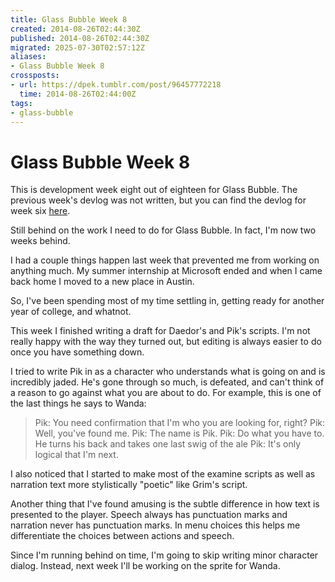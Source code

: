 ```yaml
---
title: Glass Bubble Week 8
created: 2014-08-26T02:44:30Z
published: 2014-08-26T02:44:30Z
migrated: 2025-07-30T02:57:12Z
aliases:
- Glass Bubble Week 8
crossposts:
- url: https://dpek.tumblr.com/post/96457772218
  time: 2014-08-26T02:44:00Z
tags:
- glass-bubble
---
```


# Glass Bubble Week 8

This is development week eight out of eighteen for Glass Bubble. The previous week's devlog was not written, but you can find the devlog for week six [here](20140810225856.md).

Still behind on the work I need to do for Glass Bubble. In fact, I'm now two weeks behind.

I had a couple things happen last week that prevented me from working on anything much. My summer internship at Microsoft ended and when I came back home I moved to a new place in Austin.

So, I've been spending most of my time settling in, getting ready for another year of college, and whatnot.

This week I finished writing a draft for Daedor's and Pik's scripts. I'm not really happy with the way they turned out, but editing is always easier to do once you have something down.

I tried to write Pik in as a character who understands what is going on and is incredibly jaded. He's gone through so much, is defeated, and can't think of a reason to go against what you are about to do. For example, this is one of the last things he says to Wanda:

> Pik: You need confirmation that I'm who you are looking for, right?
> Pik: Well, you've found me.
> Pik: The name is Pik.
> Pik: Do what you have to.
> He turns his back and takes one last swig of the ale
> Pik: It's only logical that I'm next.

I also noticed that I started to make most of the examine scripts as well as narration text more stylistically "poetic" like Grim's script.

Another thing that I've found amusing is the subtle difference in how text is presented to the player. Speech always has punctuation marks and narration never has punctuation marks. In menu choices this helps me differentiate the choices between actions and speech.

Since I'm running behind on time, I'm going to skip writing minor character dialog. Instead, next week I'll be working on the sprite for Wanda.
